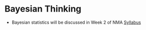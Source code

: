 # Bayesian Thinking

- Bayesian statistics will be discussed in Week 2 of NMA [Syllabus](https://github.com/NeuromatchAcademy/course-content#mon-july-20-bayesian-statistics)

